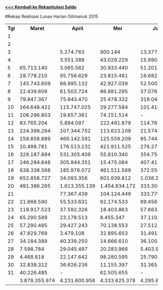 **[<<< Kembali ke Rekapitulasi Saldo](https://github.com/suriawan/Area-Bali-Utara/blob/master/SaldoHarian-Gilimanuk-2015.md)**

#Rekap Realisasi Lunas Harian Gilimanuk 2015


<table><tbody><tr><th>Tgl</th><th>Maret</th><th>April</th><th>Mei</th><th>Juni</th><th>Juli</th><th>Agustus</th><th>September</th><th>Oktober</th><th>Nopember</th></tr><tr><td>1</td><td> </td><td> </td><td> </td><td> </td><td> </td><td> </td><td> </td><td> </td><td> </td></tr><tr><td>2</td><td> </td><td> </td><td> </td><td> </td><td> </td><td> </td><td> </td><td> - </td><td> </td></tr><tr><td>3</td><td> </td><td> 5.274.763 </td><td> 900.144 </td><td> 13.377.446 </td><td> </td><td> </td><td> </td><td> 1.474.811 </td><td> </td></tr><tr><td>4</td><td> </td><td> 3.551.389 </td><td> 43.029.229 </td><td> 15.990.359 </td><td> 22.390.604 </td><td> 32.949.701 </td><td> 14.767.282 </td><td> 382.957 </td><td> 27.865.887 </td></tr><tr><td>5</td><td> 65.713.140 </td><td> 3.065.562 </td><td> 30.933.440 </td><td> 51.201.360 </td><td> 5.470.960 </td><td> 52.860.335 </td><td> 10.952.733 </td><td> 33.105.208 </td><td> 20.791.819 </td></tr><tr><td>6</td><td> 28.778.210 </td><td> 95.756.629 </td><td> 23.815.481 </td><td> 16.682.501 </td><td> 60.830.503 </td><td> 24.575.037 </td><td> 17.469.130 </td><td> 68.793.603 </td><td> 86.530.281 </td></tr><tr><td>7</td><td> 145.743.609 </td><td> 66.995.132 </td><td> 42.927.039 </td><td> 52.500.108 </td><td> 190.404.074 </td><td> 242.584.521 </td><td> 175.373.301 </td><td> 115.244.262 </td><td> 27.861.663 </td></tr><tr><td>8</td><td> 22.439.609 </td><td> 61.503.724 </td><td> 86.881.295 </td><td> 37.076.132 </td><td> 258.581.113 </td><td> 26.029.341 </td><td> 100.553.864 </td><td> 75.704.294 </td><td> 24.127.505 </td></tr><tr><td>9</td><td> 79.847.367 </td><td> 75.843.470 </td><td> 25.478.332 </td><td> 319.045.743 </td><td> 296.964.610 </td><td> 3.531.334 </td><td> 157.889.748 </td><td> 120.062.193 </td><td> 108.114.440 </td></tr><tr><td>10</td><td> 164.648.422 </td><td> 115.747.025 </td><td> 29.277.584 </td><td> 101.410.110 </td><td> 246.316.106 </td><td> 86.110.852 </td><td> 100.348.869 </td><td> 11.907.916 </td><td> 69.605.052 </td></tr><tr><td>11</td><td> 106.296.803 </td><td> 19.657.381 </td><td> 74.151.514 </td><td> - </td><td> 90.334.384 </td><td> 82.754.639 </td><td> 72.020.485 </td><td> 4.469.590 </td><td> 169.031.605 </td></tr><tr><td>12</td><td> 83.765.204 </td><td> 5.894.097 </td><td> 222.481.879 </td><td> 114.764.421 </td><td> 8.318.196 </td><td> 252.183.691 </td><td> 69.671.639 </td><td> 83.172.934 </td><td> 135.068.017 </td></tr><tr><td>13</td><td> 224.398.294 </td><td> 107.344.752 </td><td> 113.623.109 </td><td> 21.574.220 </td><td> 433.373.718 </td><td> 185.928.883 </td><td> 71.553.738 </td><td> 172.616.031 </td><td> 217.287.249 </td></tr><tr><td>14</td><td> 158.858.889 </td><td> 469.142.591 </td><td> 125.559.209 </td><td> 95.744.285 </td><td> 308.597.708 </td><td> 420.690.301 </td><td> 215.097.134 </td><td> 111.245.575 </td><td> 146.685.588 </td></tr><tr><td>15</td><td> 10.498.781 </td><td> 176.513.231 </td><td> 421.911.525 </td><td> 276.274.943 </td><td> 654.844.386 </td><td> 45.456.610 </td><td> 375.478.968 </td><td> 314.717.357 </td><td> 8.902.987 </td></tr><tr><td>16</td><td> 328.187.894 </td><td> 531.305.409 </td><td> 55.810.340 </td><td> 354.758.243 </td><td> 82.565.814 </td><td> 72.775.975 </td><td> 367.063.956 </td><td> 440.877.533 </td><td> 306.047.880 </td></tr><tr><td>17</td><td> 246.284.648 </td><td> 305.844.351 </td><td> 15.475.084 </td><td> 407.417.193 </td><td> 27.896.286 </td><td> 28.194.762 </td><td> 338.096.510 </td><td> 78.969.453 </td><td> 433.501.878 </td></tr><tr><td>18</td><td> 638.338.568 </td><td> 185.976.072 </td><td> 461.511.569 </td><td> 372.554.980 </td><td> 46.095.109 </td><td> 369.779.746 </td><td> 945.998.458 </td><td> 22.339.826 </td><td> 218.052.591 </td></tr><tr><td>19</td><td> 652.858.727 </td><td> 34.093.356 </td><td> 601.939.812 </td><td> 1.036.293.046 </td><td> 75.272.970 </td><td> 659.308.019 </td><td> 276.205.519 </td><td> 827.620.933 </td><td> 717.997.989 </td></tr><tr><td>20</td><td> 491.386.265 </td><td> 1.613.355.139 </td><td> 1.454.834.172 </td><td> 333.308.484 </td><td> 517.371.537 </td><td> 1.380.960.801 </td><td> 389.252.562 </td><td> 1.322.772.618 </td><td> 1.323.087.760 </td></tr><tr><td>21</td><td> </td><td> 77.367.439 </td><td> 104.124.449 </td><td> 333.776.597 </td><td> 133.149.784 </td><td> 81.815.738 </td><td> 229.364.983 </td><td> 103.926.215 </td><td> 51.159.595 </td></tr><tr><td>22</td><td> 21.666.590 </td><td> 55.533.631 </td><td> 62.174.533 </td><td> 89.456.403 </td><td> 313.329.031 </td><td> 28.666.629 </td><td> 209.857.365 </td><td> 32.561.471 </td><td> 5.926.409 </td></tr><tr><td>23</td><td> 118.917.523 </td><td> 37.592.326 </td><td> 18.403.863 </td><td> 57.663.188 </td><td> 84.007.979 </td><td> 4.079.582 </td><td> 60.293.083 </td><td> 39.873.971 </td><td> 53.479.168 </td></tr><tr><td>24</td><td> 65.290.589 </td><td> 23.178.513 </td><td> 8.455.347 </td><td> 37.110.399 </td><td> 27.472.646 </td><td> 40.583.080 </td><td> 16.098.484 </td><td> 16.995.510 </td><td> 58.379.239 </td></tr><tr><td>25</td><td> 57.290.485 </td><td> 29.427.243 </td><td> 70.138.553 </td><td> 27.512.429 </td><td> 7.761.288 </td><td> 63.667.976 </td><td> 69.398.439 </td><td> 6.715.247 </td><td> 33.660.119 </td></tr><tr><td>26</td><td> 47.829.769 </td><td> 3.479.108 </td><td> 32.895.653 </td><td> 31.491.945 </td><td> 10.886.007 </td><td> 42.848.874 </td><td> 20.070.937 </td><td> 41.827.980 </td><td> 51.432.531 </td></tr><tr><td>27</td><td> 34.184.389 </td><td> 40.339.250 </td><td> 14.666.610 </td><td> 36.100.734 </td><td> 92.540.188 </td><td> 32.520.626 </td><td> 85.805.383 </td><td> 21.239.728 </td><td> 26.302.049 </td></tr><tr><td>28</td><td> 7.598.784 </td><td> 29.045.497 </td><td> 20.283.966 </td><td> 5.403.961 </td><td> 91.172.991 </td><td> 22.944.076 </td><td> 39.701.329 </td><td> 41.424.153 </td><td> 4.493.452 </td></tr><tr><td>29</td><td> 4.468.618 </td><td> 22.147.642 </td><td> 98.280.595 </td><td> 25.790.690 </td><td> 51.271.860 </td><td> 17.699.475 </td><td> 39.329.323 </td><td> 31.006.182 </td><td> </td></tr><tr><td>30</td><td> 32.838.312 </td><td> 36.626.236 </td><td> 11.155.397 </td><td> 31.365.906 </td><td> 39.070.761 </td><td> 9.059.746 </td><td> 75.296.505 </td><td> 63.710.599 </td><td> </td></tr><tr><td>31</td><td> 40.226.485 </td><td> - </td><td> 62.505.655 </td><td> - </td><td> 128.732.387 </td><td> 77.319.876 </td><td> </td><td> 23.384.768 </td><td> </td></tr><tr><td> </td><td> 3.878.355.974 </td><td> 4.231.600.958 </td><td> 4.333.625.378 </td><td> 4.295.645.826 </td><td> 4.305.023.000 </td><td> 4.387.880.226 </td><td> 4.543.009.727 </td><td> 4.228.142.918 </td><td> 4.325.392.753 </td></tr></tbody></table>
